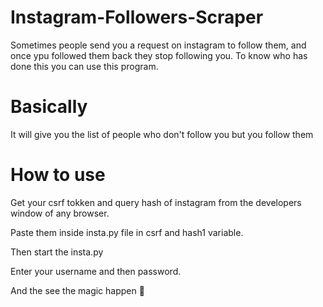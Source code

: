 # Instagram-Followers-Scraper
Sometimes people send you a request on instagram to follow them, and once ypu followed them back they stop following you. To know who has done this you can use this program.

# Basically
It will give you the list of people who don't follow you but you follow them

# How to use 
Get your csrf tokken and query hash of instagram from the developers window of any browser.

Paste them inside insta.py file in csrf and hash1 variable.

Then start the insta.py

Enter your username and then password.

And the see the magic happen 🙂
